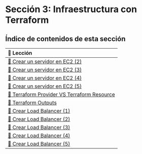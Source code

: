 # Sección 3: Infraestructura con Terraform

## Índice de contenidos de esta sección

| :link: Lección |
| :------------ |
| [:link: Crear un servidor en EC2 (2)](./11-crear-servidor-2) |
| [:link: Crear un servidor en EC2 (3)](./12-crear-servidor-3) |
| [:link: Crear un servidor en EC2 (4)](./13-crear-servidor-4) |
| [:link: Crear un servidor en EC2 (5)](./14-crear-servidor-5) |
| [:link: Terraform Provider VS Terraform Resource](./15-tf-provider-tf-resource) |
| [:link: Terraform Outputs](./20-terraform-outputs) |
| [:link: Crear Load Balancer (1)](./22-load-balancer-1) |
| [:link: Crear Load Balancer (2)](./23-load-balancer-2) |
| [:link: Crear Load Balancer (3)](./24-load-balancer-3) |
| [:link: Crear Load Balancer (4)](./25-load-balancer-4) |
| [:link: Crear Load Balancer (5)](./26-load-balancer-5) |
